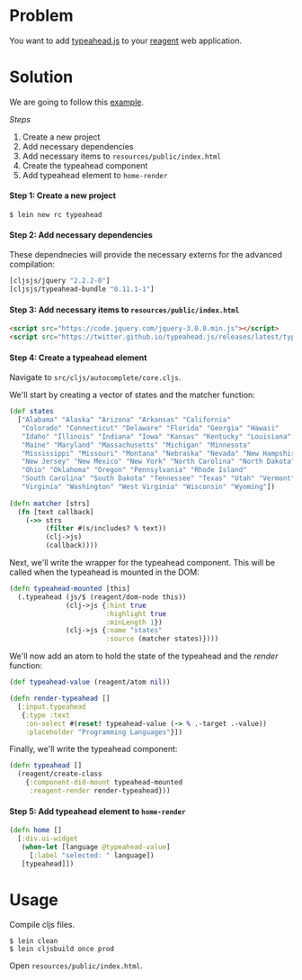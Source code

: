 # Problem

You want to add [typeahead.js](https://twitter.github.io/typeahead.js/) to your [reagent](https://github.com/reagent-project/reagent) web application.

# Solution

We are going to follow this [example](https://twitter.github.io/typeahead.js/examples/).

*Steps*

1. Create a new project
2. Add necessary dependencies
3. Add necessary items to `resources/public/index.html`
4. Create the typeahead component
5. Add typeahead element to `home-render`


#### Step 1: Create a new project

```
$ lein new rc typeahead
```

#### Step 2: Add necessary dependencies

These dependnecies will provide the necessary externs for the advanced compilation:

```clojure
[cljsjs/jquery "2.2.2-0"]
[cljsjs/typeahead-bundle "0.11.1-1"]
```

#### Step 3: Add necessary items to `resources/public/index.html`

```html
<script src="https://code.jquery.com/jquery-3.0.0.min.js"></script>
<script src="https://twitter.github.io/typeahead.js/releases/latest/typeahead.bundle.js"></script>
```

#### Step 4: Create a typeahead element

Navigate to `src/cljs/autocomplete/core.cljs`.

We'll start by creating a vector of states and the matcher function:

```clojure
(def states
  ["Alabama" "Alaska" "Arizona" "Arkansas" "California"
   "Colorado" "Connecticut" "Delaware" "Florida" "Georgia" "Hawaii"
   "Idaho" "Illinois" "Indiana" "Iowa" "Kansas" "Kentucky" "Louisiana"
   "Maine" "Maryland" "Massachusetts" "Michigan" "Minnesota"
   "Mississippi" "Missouri" "Montana" "Nebraska" "Nevada" "New Hampshire"
   "New Jersey" "New Mexico" "New York" "North Carolina" "North Dakota"
   "Ohio" "Oklahoma" "Oregon" "Pennsylvania" "Rhode Island"
   "South Carolina" "South Dakota" "Tennessee" "Texas" "Utah" "Vermont"
   "Virginia" "Washington" "West Virginia" "Wisconsin" "Wyoming"])
   
(defn matcher [strs]
  (fn [text callback]
    (->> strs
         (filter #(s/includes? % text))
         (clj->js)
         (callback))))
```

Next, we'll write the wrapper for the typeahead component. This will be called when the typeahead is mounted in the DOM:

```clojure
(defn typeahead-mounted [this]
  (.typeahead (js/$ (reagent/dom-node this))
              (clj->js {:hint true
                        :highlight true
                        :minLength 1})
              (clj->js {:name "states"
                        :source (matcher states)})))
```

We'll now add an atom to hold the state of the typeahead and the *render* function:

```clojure
(def typeahead-value (reagent/atom nil))

(defn render-typeahead []
  [:input.typeahead
   {:type :text
    :on-select #(reset! typeahead-value (-> % .-target .-value))
    :placeholder "Programming Languages"}])
```

Finally, we'll write the typeahead component:

```clojure
(defn typeahead []
  (reagent/create-class
    {:component-did-mount typeahead-mounted
     :reagent-render render-typeahead}))
```

#### Step 5: Add typeahead element to `home-render`

```clojure
(defn home []
  [:div.ui-widget
   (when-let [language @typeahead-value]
     [:label "selected: " language])
   [typeahead]])
```

# Usage

Compile cljs files.

```
$ lein clean
$ lein cljsbuild once prod
```

Open `resources/public/index.html`.
